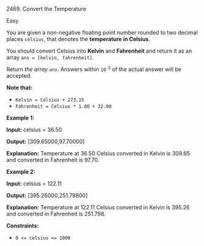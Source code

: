 2469\. Convert the Temperature

Easy

You are given a non-negative floating point number rounded to two decimal places `celsius`, that denotes the **temperature in Celsius**.

You should convert Celsius into **Kelvin** and **Fahrenheit** and return it as an array `ans = [kelvin, fahrenheit]`.

Return _the array `ans`._ Answers within <code>10<sup>-5</sup></code> of the actual answer will be accepted.

**Note that:**

*   `Kelvin = Celsius + 273.15`
*   `Fahrenheit = Celsius * 1.80 + 32.00`

**Example 1:**

**Input:** celsius = 36.50

**Output:** [309.65000,97.70000]

**Explanation:** Temperature at 36.50 Celsius converted in Kelvin is 309.65 and converted in Fahrenheit is 97.70. 

**Example 2:**

**Input:** celsius = 122.11

**Output:** [395.26000,251.79800]

**Explanation:** Temperature at 122.11 Celsius converted in Kelvin is 395.26 and converted in Fahrenheit is 251.798. 

**Constraints:**

*   `0 <= celsius <= 1000`
